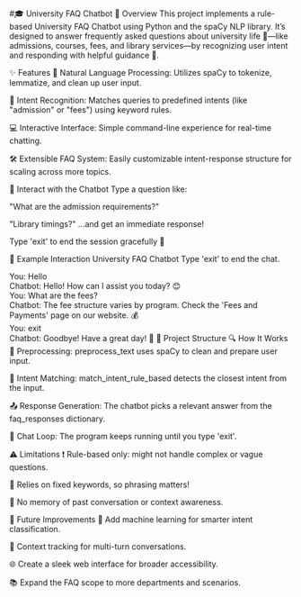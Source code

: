 #🎓 University FAQ Chatbot
📝 Overview
This project implements a rule-based University FAQ Chatbot using Python and the spaCy NLP library. It’s designed to answer frequently asked questions about university life 🎒—like admissions, courses, fees, and library services—by recognizing user intent and responding with helpful guidance 💬.

✨ Features
🧠 Natural Language Processing: Utilizes spaCy to tokenize, lemmatize, and clean up user input.

🎯 Intent Recognition: Matches queries to predefined intents (like "admission" or "fees") using keyword rules.

💻 Interactive Interface: Simple command-line experience for real-time chatting.

🛠️ Extensible FAQ System: Easily customizable intent-response structure for scaling across more topics.

💬 Interact with the Chatbot
Type a question like:

"What are the admission requirements?"

"Library timings?" …and get an immediate response!

Type 'exit' to end the session gracefully 👋

🧪 Example Interaction
University FAQ Chatbot
Type 'exit' to end the chat.

You: Hello  
Chatbot: Hello! How can I assist you today? 😊  
You: What are the fees?  
Chatbot: The fee structure varies by program. Check the 'Fees and Payments' page on our website. 💰  
You: exit  
Chatbot: Goodbye! Have a great day! 🌟
🧩 Project Structure
🔍 How It Works
🧹 Preprocessing: preprocess_text uses spaCy to clean and prepare user input.

🧠 Intent Matching: match_intent_rule_based detects the closest intent from the input.

📤 Response Generation: The chatbot picks a relevant answer from the faq_responses dictionary.

🔁 Chat Loop: The program keeps running until you type 'exit'.

⚠️ Limitations
❗ Rule-based only: might not handle complex or vague questions.

🔑 Relies on fixed keywords, so phrasing matters!

🧠 No memory of past conversation or context awareness.

🚀 Future Improvements
🧬 Add machine learning for smarter intent classification.

🧠 Context tracking for multi-turn conversations.

🌐 Create a sleek web interface for broader accessibility.

📚 Expand the FAQ scope to more departments and scenarios.
